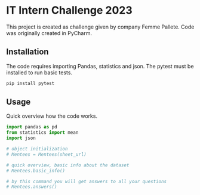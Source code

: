 # IT Intern Challenge 2023

This project is created as challenge given by company Femme Pallete.
Code was originally created in PyCharm.

## Installation

The code requires importing Pandas, statistics and json. 
The pytest must be installed to run basic tests.
```bash
pip install pytest
```

## Usage

Quick overview how the code works.
```python
import pandas as pd
from statistics import mean
import json

# object initialization
# Mentees = Mentees(sheet_url)

# quick overview, basic info about the dataset
# Mentees.basic_info()

# by this command you will get answers to all your questions
# Mentees.answers()
```

